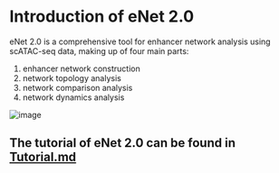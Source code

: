 # Introduction of eNet 2.0
eNet 2.0 is a comprehensive tool for enhancer network analysis using scATAC-seq data, making up of four main parts: 
1) enhancer network construction
2) network topology analysis
3) network comparison analysis
4) network dynamics analysis

![image](https://github.com/Abigail1l1l1l/eNet-2.0/assets/63504517/69587234-bf0e-44cb-8af7-a9f5666314bd)



## The tutorial of eNet 2.0 can be found in [Tutorial.md](eNet2.0/Tutorial.md)

